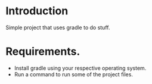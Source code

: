 # Introduction

Simple project that uses gradle to do stuff.

# Requirements.
- Install gradle using your respective operating system.
- Run a command to run some of the project files.